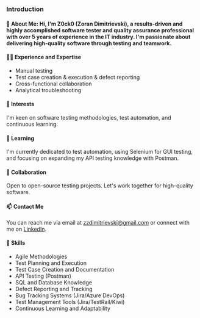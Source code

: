 ### Introduction

#### 👋 About Me: Hi, I'm Z0ck0 (Zoran Dimitrievski), a results-driven and highly accomplished software tester and quality assurance professional with over 5 years of experience in the IT industry. I'm passionate about delivering high-quality software through testing and teamwork.

#### 👨‍💻 Experience and Expertise
- Manual testing
- Test case creation & execution & defect reporting
- Cross-functional collaboration
- Analytical troubleshooting

#### 👀 Interests
I'm keen on software testing methodologies, test automation, and continuous learning.

#### 🌱 Learning
I'm currently dedicated to test automation, using Selenium for GUI testing, and focusing on expanding my API testing knowledge with Postman.

#### 💞️ Collaboration
Open to open-source testing projects. Let's work together for high-quality software.

#### 📫 Contact Me
You can reach me via email at zzdimitrievski@gmail.com or connect with me on [LinkedIn](https://www.linkedin.com/in/zoran-dimitrievski/).

#### 💪 Skills
- Agile Methodologies
- Test Planning and Execution
- Test Case Creation and Documentation
- API Testing (Postman)
- SQL and Database Knowledge
- Defect Reporting and Tracking
- Bug Tracking Systems (Jira/Azure DevOps)
- Test Management Tools (Jira/TestRail/Kiwi)
- Continuous Learning and Adaptability
